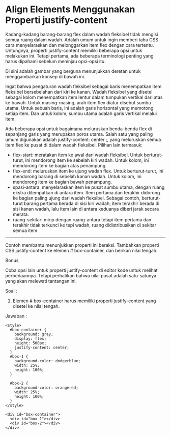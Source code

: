 # Align Elements Menggunakan Properti justify-content

Kadang-kadang barang-barang flex dalam wadah fleksibel tidak mengisi semua ruang dalam wadah. Adalah umum untuk ingin memberi tahu CSS cara menyelaraskan dan melonggarkan item flex dengan cara tertentu. Untungnya, properti justify-content memiliki beberapa opsi untuk melakukan ini. Tetapi pertama, ada beberapa terminologi penting yang harus dipahami sebelum meninjau opsi-opsi itu.

Di sini adalah gambar yang berguna menunjukkan deretan untuk menggambarkan konsep di bawah ini.

Ingat bahwa pengaturan wadah fleksibel sebagai baris menempatkan item fleksibel bersebelahan dari kiri ke kanan. Wadah fleksibel yang disetel sebagai kolom menempatkan item lentur dalam tumpukan vertikal dari atas ke bawah. Untuk masing-masing, arah item flex diatur disebut sumbu utama. Untuk sebuah baris, ini adalah garis horizontal yang memotong setiap item. Dan untuk kolom, sumbu utama adalah garis vertikal melalui item.

Ada beberapa opsi untuk bagaimana meluruskan benda-benda flex di sepanjang garis yang merupakan poros utama. Salah satu yang paling umum digunakan adalah justify-content: center ;, yang meluruskan semua item flex ke pusat di dalam wadah fleksibel. Pilihan lain termasuk:

  


* flex-start: meratakan item ke awal dari wadah fleksibel. Untuk berturut-turut, ini mendorong item ke sebelah kiri wadah. Untuk kolom, ini mendorong item ke bagian atas penampung.
* flex-end: meluruskan item ke ujung wadah flex. Untuk berturut-turut, ini mendorong barang di sebelah kanan wadah. Untuk kolom, ini mendorong item ke bagian bawah penampung.
* spasi-antara: menyelaraskan item ke pusat sumbu utama, dengan ruang ekstra ditempatkan di antara item. Item pertama dan terakhir didorong ke bagian paling ujung dari wadah fleksibel. Sebagai contoh, berturut-turut barang pertama berada di sisi kiri wadah, item terakhir berada di sisi kanan wadah, lalu item lain di antara keduanya diberi jarak secara merata.
* ruang-sekitar: mirip dengan ruang-antara tetapi item pertama dan terakhir tidak terkunci ke tepi wadah, ruang didistribusikan di sekitar semua item

---

Contoh membantu menunjukkan properti ini beraksi. Tambahkan properti CSS justify-content ke elemen \# box-container, dan berikan nilai tengah.



Bonus

Coba opsi lain untuk properti justify-content di editor kode untuk melihat perbedaannya. Tetapi perhatikan bahwa nilai pusat adalah satu-satunya yang akan melewati tantangan ini.

Soal :

1. Elemen \# box-container harus memiliki properti justify-content yang disetel ke nilai tengah.

Jawaban :

```
<style>
  #box-container {
    background: gray;
    display: flex;
    height: 500px;
    justify-content: center;
  }
  #box-1 {
    background-color: dodgerblue;
    width: 25%;
    height: 100%;
  }

  #box-2 {
    background-color: orangered;
    width: 25%;
    height: 100%;
  }
</style>

<div id="box-container">
  <div id="box-1"></div>
  <div id="box-2"></div>
</div>
```



